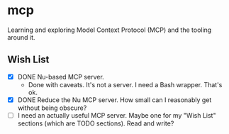 # mcp

Learning and exploring Model Context Protocol (MCP) and the tooling around it.


## Wish List

* [x] DONE Nu-based MCP server.
   * Done with caveats. It's not a server. I need a Bash wrapper. That's ok.
* [x] DONE Reduce the Nu MCP server. How small can I reasonably get without being obscure?
* [ ] I need an actually useful MCP server. Maybe one for my "Wish List" sections (which are TODO sections). Read and
  write?
